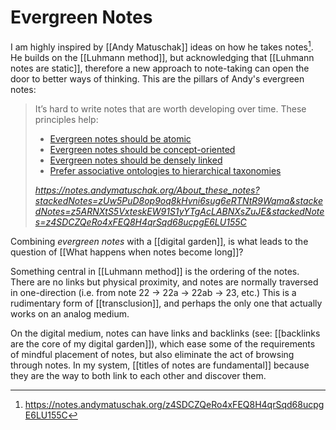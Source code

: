 # Evergreen Notes
I am highly inspired by [[Andy Matuschak]] ideas on how he takes notes[^1]. He builds on the [[Luhmann method]], but acknowledging that [[Luhmann notes are static]], therefore a new approach to note-taking can open the door to better ways of thinking. This are the pillars of Andy's evergreen notes:

<blockquote class="quoteback" darkmode="" data-title="About%20these%20notes%20%7C%20%C2%A7What%E2%80%99s%20top%20of%20mind%20%7C%20The%20mnemonic%20medium%20can%20be%20extended%20to%20one%E2%80%99s%20personal%20notes%20%7C%20Evergreen%20notes" data-author="" cite="https://notes.andymatuschak.org/About_these_notes?stackedNotes=zUw5PuD8op9oq8kHvni6sug6eRTNtR9Wqma&stackedNotes=z5ARNXtS5VxteskEW91S1yYTgAcLABNXsZuJE&stackedNotes=z4SDCZQeRo4xFEQ8H4qrSqd68ucpgE6LU155C">
<p>It’s hard to write notes that are worth developing over time. These principles help:</p><ul><li><a href="https://notes.andymatuschak.org/z4Rrmh17vMBbauEGnFPTZSK3UmdsGExLRfZz1" class="jsx-1555031696 " target="_blank" rel="noopener">Evergreen notes should be atomic</a></li><li><a href="https://notes.andymatuschak.org/z6bci25mVUBNFdVWSrQNKr6u7AZ1jFzfTVbMF" class="jsx-1555031696 " target="_blank" rel="noopener">Evergreen notes should be concept-oriented</a></li><li><a href="https://notes.andymatuschak.org/z2HUE4ABbQjUNjrNemvkTCsLa1LPDRuwh1tXC" class="jsx-1555031696 " target="_blank" rel="noopener">Evergreen notes should be densely linked</a></li><li><a href="https://notes.andymatuschak.org/z29hLZHiVt7W2uss2uMpSZquAX5T6vaeSF6Cy" class="jsx-1555031696 " target="_blank" rel="noopener">Prefer associative ontologies to hierarchical taxonomies</a></li></ul>
<footer> <cite><a href="https://notes.andymatuschak.org/About_these_notes?stackedNotes=zUw5PuD8op9oq8kHvni6sug6eRTNtR9Wqma&stackedNotes=z5ARNXtS5VxteskEW91S1yYTgAcLABNXsZuJE&stackedNotes=z4SDCZQeRo4xFEQ8H4qrSqd68ucpgE6LU155C">https://notes.andymatuschak.org/About_these_notes?stackedNotes=zUw5PuD8op9oq8kHvni6sug6eRTNtR9Wqma&stackedNotes=z5ARNXtS5VxteskEW91S1yYTgAcLABNXsZuJE&stackedNotes=z4SDCZQeRo4xFEQ8H4qrSqd68ucpgE6LU155C</a></cite></footer>
</blockquote>
<script note="" src="https://cdn.jsdelivr.net/gh/Blogger-Peer-Review/quotebacks@1/quoteback.js"></script>

Combining *evergreen notes* with a [[digital garden]], is what leads to the question of [[What happens when notes become long]]? 

Something central in [[Luhmann method]] is the ordering of the notes. There are no links but physical proximity, and notes are normally traversed in one-direction (i.e. from note 22 -> 22a -> 22ab -> 23, etc.) This is a rudimentary form of [[transclusion]], and perhaps the only one that actually works on an analog medium. 

On the digital medium, notes can have links and backlinks (see: [[backlinks are the core of my digital garden]]), which ease some of the requirements of mindful placement of notes, but also eliminate the act of browsing through notes. In my system, [[titles of notes are fundamental]] because they are the way to both link to each other and discover them.

[^1]: https://notes.andymatuschak.org/z4SDCZQeRo4xFEQ8H4qrSqd68ucpgE6LU155C